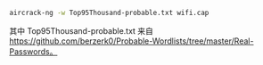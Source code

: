 ```sh
aircrack-ng -w Top95Thousand-probable.txt wifi.cap
```

其中 Top95Thousand-probable.txt 来自 https://github.com/berzerk0/Probable-Wordlists/tree/master/Real-Passwords。